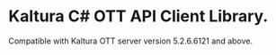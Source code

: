 # Kaltura C# OTT API Client Library.
Compatible with Kaltura OTT server version 5.2.6.6121 and above.

